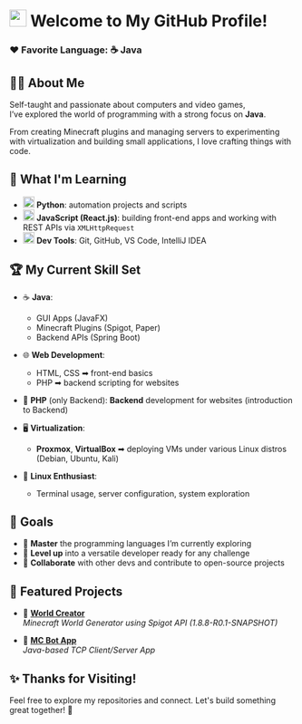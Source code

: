 # <img src="https://raw.githubusercontent.com/MartinHeinz/MartinHeinz/master/wave.gif" width="30px"> Welcome to My GitHub Profile!

### ❤️ Favorite Language: ☕ **Java**

## 👨‍💻 About Me

Self-taught and passionate about computers and video games,  
I’ve explored the world of programming with a strong focus on **Java**.

From creating Minecraft plugins and managing servers to experimenting with virtualization and building small applications, I love crafting things with code.

## 🧠 What I'm Learning

- <img src="https://cdn.jsdelivr.net/gh/devicons/devicon/icons/python/python-original.svg" width="20px"/> **Python**: automation projects and scripts
- <img src="https://cdn.jsdelivr.net/gh/devicons/devicon/icons/javascript/javascript-original.svg" width="20px"/> **JavaScript (React.js)**: building front-end apps and working with REST APIs via `XMLHttpRequest`
- <img src="https://cdn.jsdelivr.net/gh/devicons/devicon/icons/git/git-original.svg" width="20px"/> **Dev Tools**: Git, GitHub, VS Code, IntelliJ IDEA

## 🏆 My Current Skill Set

- ☕ **Java**:
  - GUI Apps (JavaFX)
  - Minecraft Plugins (Spigot, Paper)
  - Backend APIs (Spring Boot)
- 🌐 **Web Development**:
  - HTML, CSS ➡ front-end basics
  - PHP ➡ backend scripting for websites
- 🐘 **PHP** (only Backend): **Backend** development for websites (introduction to Backend)
- 🖥️ **Virtualization**:

  - **Proxmox**, **VirtualBox** ➡ deploying VMs under various Linux distros (Debian, Ubuntu, Kali)

- 🐧 **Linux Enthusiast**:
  - Terminal usage, server configuration, system exploration

## 🚀 Goals

- 🔧 **Master** the programming languages I’m currently exploring
- 🧠 **Level up** into a versatile developer ready for any challenge
- 🤝 **Collaborate** with other devs and contribute to open-source projects

## 📂 Featured Projects

- 🔨 [**World Creator**](https://github.com/Gamordstrimerr/WorldCreator)  
  _Minecraft World Generator using Spigot API (1.8.8-R0.1-SNAPSHOT)_

- 🤖 [**MC Bot App**](https://github.com/Gamordstrimerr/McBotApp)  
  _Java-based TCP Client/Server App_

## ✨ Thanks for Visiting!

Feel free to explore my repositories and connect. Let's build something great together! 🚀
